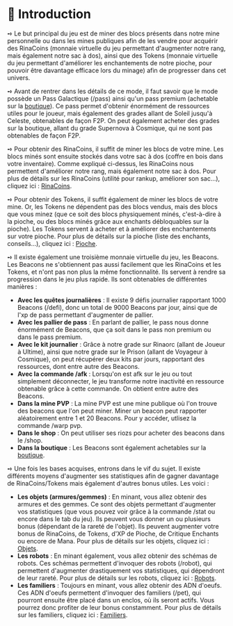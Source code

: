 # 📜 Introduction

➺ Le but principal du jeu est de miner des blocs présents dans notre mine personnelle ou dans les mines publiques afin de les vendre pour acquérir des RinaCoins (monnaie virtuelle du jeu permettant d'augmenter notre rang, mais également notre sac à dos), ainsi que des Tokens (monnaie virtuelle du jeu permettant d'améliorer les enchantements de notre pioche, pour pouvoir être davantage efficace lors du minage) afin de progresser dans cet univers.  


➺ Avant de rentrer dans les détails de ce mode, il faut savoir que le mode possède un Pass Galactique (/pass) ainsi qu'un pass premium (achetable sur la [boutique](https://store.rinaorc.com)). Ce pass permet d'obtenir énormément de ressources utiles pour le joueur, mais également des grades allant de Soleil jusqu'à Celeste, obtenables de façon F2P. On peut également acheter des grades sur la boutique, allant du grade Supernova à Cosmique, qui ne sont pas obtenables de façon F2P.  



  


➺ Pour obtenir des RinaCoins, il suffit de miner les blocs de votre mine. Les blocs minés sont ensuite stockés dans votre sac à dos (coffre en bois dans votre inventaire). Comme expliqué ci-dessus, les RinaCoins nous permettent d'améliorer notre rang, mais également notre sac à dos. Pour plus de détails sur les RinaCoins (utilité pour rankup, améliorer son sac...), cliquez ici : [RinaCoins](redirection).  


➺ Pour obtenir des Tokens, il suffit également de miner les blocs de votre mine. Or, les Tokens ne dépendent pas des blocs vendus, mais des blocs que vous minez (que ce soit des blocs physiquement minés, c'est-à-dire à la pioche, ou des blocs minés grâce aux enchants débloquables sur la pioche). Les Tokens servent à acheter et à améliorer des enchantements sur votre pioche. Pour plus de détails sur la pioche (liste des enchants, conseils...), cliquez ici : [Pioche](redirection).  


➺ Il existe également une troisième monnaie virtuelle du jeu, les Beacons. Les Beacons ne s'obtiennent pas aussi facilement que les RinaCoins et les Tokens, et n'ont pas non plus la même fonctionnalité. Ils servent à rendre sa progression dans le jeu plus rapide. Ils sont obtenables de différentes manières :

- **Avec les quêtes journalières** : Il existe 9 défis journalier rapportant 1000 Beacons (/defi), donc un total de 9000 Beacons par jour, ainsi que de l'xp de pass permettant d'augmenter de pallier.
- **Avec les pallier de pass** : En parlant de pallier, le pass nous donne énormément de Beacons, que ça soit dans le pass non premium ou dans le pass premium.
- **Avec le kit journalier** : Grâce à notre grade sur Rinaorc (allant de Joueur à Ultime), ainsi que notre grade sur le Prison (allant de Voyageur à Cosmique), on peut récupérer deux kits par jours, rapportant des ressources, dont entre autre des Beacons.
- **Avec la commande /afk** : Lorsqu'on est afk sur le jeu ou tout simplement déconnecter, le jeu transforme notre inactivité en ressource obtenable grâce à cette commande. On obtient entre autre des Beacons.
- **Dans la mine PVP** : La mine PVP est une mine publique où l'on trouve des beacons que l'on peut miner. Miner un beacon peut rapporter aléatoirement entre 1 et 20 Beacons. Pour y accéder, utlisez la commande /warp pvp.
- **Dans le shop** : On peut utiliser ses riozs pour acheter des beacons dans le /shop.
- **Dans la boutique** : Les Beacons sont également achetables sur la [boutique](https://store.rinaorc.com).



➺ Une fois les bases acquises, entrons dans le vif du sujet. Il existe différents moyens d'augmenter ses statistiques afin de gagner davantage de RinaCoins/Tokens mais également d'autres bonus utiles. Les voici :

- **Les objets (armures/gemmes)** : En minant, vous allez obtenir des armures et des gemmes. Ce sont des objets permettant d'augmenter vos statistiques (que vous pouvez voir grâce à la commande /stat ou encore dans le tab du jeu). Ils peuvent vous donner un ou plusieurs bonus (dépendant de la rareté de l'objet). Ils peuvent augmenter votre bonus de RinaCoins, de Tokens, d'XP de Pioche, de Critique Enchants ou encore de Mana. Pour plus de détails sur les objets, cliquez ici : [Objets](redirection).
- **Les robots** : En minant également, vous allez obtenir des schémas de robots. Ces schémas permettent d'invoquer des robots (/robot), qui permettent d'augmenter drastiquement vos statistiques, qui dépendront de leur rareté. Pour plus de détails sur les robots, cliquez ici : [Robots](redirection).
- **Les familiers** : Toujours en minant, vous allez obtenir des ADN d'oeufs. Ces ADN d'oeufs permettent d'invoquer des familiers (/pet), qui pourront ensuite être placé dans un enclos, où ils seront actifs. Vous pourrez donc profiter de leur bonus constamment. Pour plus de détails sur les familiers, cliquez ici : [Familiers](redirection).
